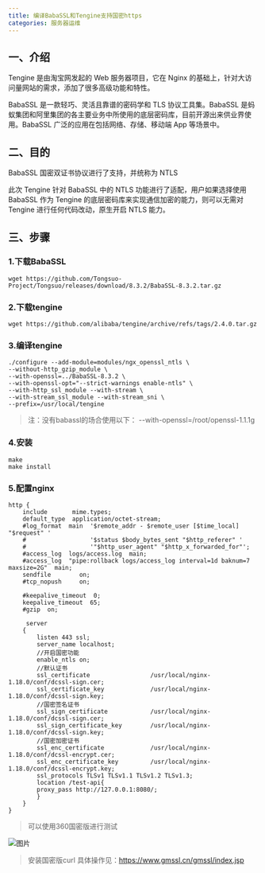 ```yaml
---
title: 编译BabaSSL和Tengine支持国密https
categories: 服务器运维
---
```

## 一、介绍
Tengine 是由淘宝网发起的 Web 服务器项目，它在 Nginx 的基础上，针对大访问量网站的需求，添加了很多高级功能和特性。

BabaSSL 是一款轻巧、灵活且靠谱的密码学和 TLS 协议工具集。BabaSSL 是蚂蚁集团和阿里集团的各主要业务中所使用的底层密码库，目前开源出来供业界使用。BabaSSL 广泛的应用在包括网络、存储、移动端 App 等场景中。
<!--more-->
## 二、目的
BabaSSL 国密双证书协议进行了支持，并统称为 NTLS

此次 Tengine 针对 BabaSSL 中的 NTLS 功能进行了适配，用户如果选择使用 BabaSSL 作为 Tengine 的底层密码库来实现通信加密的能力，则可以无需对 Tengine 进行任何代码改动，原生开启 NTLS 能力。

## 三、步骤

### 1.下载BabaSSL
```shell
wget https://github.com/Tongsuo-Project/Tongsuo/releases/download/8.3.2/BabaSSL-8.3.2.tar.gz
```
### 2.下载tengine
```shell
wget https://github.com/alibaba/tengine/archive/refs/tags/2.4.0.tar.gz
```
### 3.编译tengine
```shell
./configure --add-module=modules/ngx_openssl_ntls \
--without-http_gzip_module \
--with-openssl=../BabaSSL-8.3.2 \
--with-openssl-opt="--strict-warnings enable-ntls" \
--with-http_ssl_module --with-stream \
--with-stream_ssl_module --with-stream_sni \
--prefix=/usr/local/tengine 
```

> 注：没有babassl的场合使用以下：  --with-openssl=/root/openssl-1.1.1g

### 4.安装
```shell
make
make install
```
### 5.配置nginx

```
http {
    include       mime.types;
    default_type  application/octet-stream;
    #log_format  main  '$remote_addr - $remote_user [$time_local] "$request" '
    #                  '$status $body_bytes_sent "$http_referer" '
    #                  '"$http_user_agent" "$http_x_forwarded_for"';
    #access_log  logs/access.log  main;
    #access_log  "pipe:rollback logs/access_log interval=1d baknum=7 maxsize=2G"  main;
    sendfile        on;
    #tcp_nopush     on;

    #keepalive_timeout  0;
    keepalive_timeout  65;
    #gzip  on;

     server
    {
        listen 443 ssl;
        server_name localhost;
        //开启国密功能
        enable_ntls on;
        //默认证书
        ssl_certificate                 /usr/local/nginx-1.18.0/conf/dcssl-sign.cer;
        ssl_certificate_key             /usr/local/nginx-1.18.0/conf/dcssl-sign.key;
        //国密签名证书
        ssl_sign_certificate            /usr/local/nginx-1.18.0/conf/dcssl-sign.cer;
        ssl_sign_certificate_key        /usr/local/nginx-1.18.0/conf/dcssl-sign.key;
        //国密加密证书
        ssl_enc_certificate             /usr/local/nginx-1.18.0/conf/dcssl-encrypt.cer;
        ssl_enc_certificate_key         /usr/local/nginx-1.18.0/conf/dcssl-encrypt.key;
        ssl_protocols TLSv1 TLSv1.1 TLSv1.2 TLSv1.3;
        location /test-api{
        proxy_pass http://127.0.0.1:8080/;
        }
    }
}
```

> 可以使用360国密版进行测试

![图片](kjsdhajksdhaksjd.png)

> 安装国密版curl 具体操作见：https://www.gmssl.cn/gmssl/index.jsp
